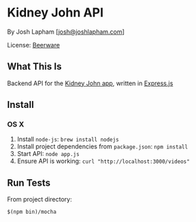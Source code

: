 # Kidney John API

By Josh Lapham [josh@joshlapham.com]

License: [Beerware](https://en.wikipedia.org/wiki/Beerware)

## What This Is

Backend API for the [Kidney John app](https://appsto.re/au/OKBL1.i), written in [Express.js](http://expressjs.com/)

## Install

### OS X

1. Install `node-js`: `brew install nodejs`
2. Install project dependencies from `package.json`: `npm install`
3. Start API: `node app.js`
4. Ensure API is working: `curl "http://localhost:3000/videos"`

## Run Tests

From project directory:

`$(npm bin)/mocha`
